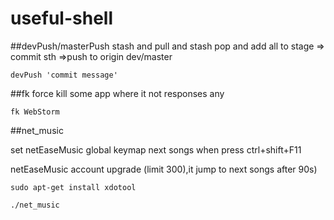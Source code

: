 # useful-shell

##devPush/masterPush
stash and pull and stash pop and add all to stage => commit sth =>push to origin dev/master
```
devPush 'commit message'

```

##fk
force kill some app where it not responses any
```
fk WebStorm
```

##net_music

set netEaseMusic global keymap next songs when press ctrl+shift+F11

netEaseMusic account upgrade (limit 300),it jump to next songs after 90s)

```
sudo apt-get install xdotool

./net_music

```

